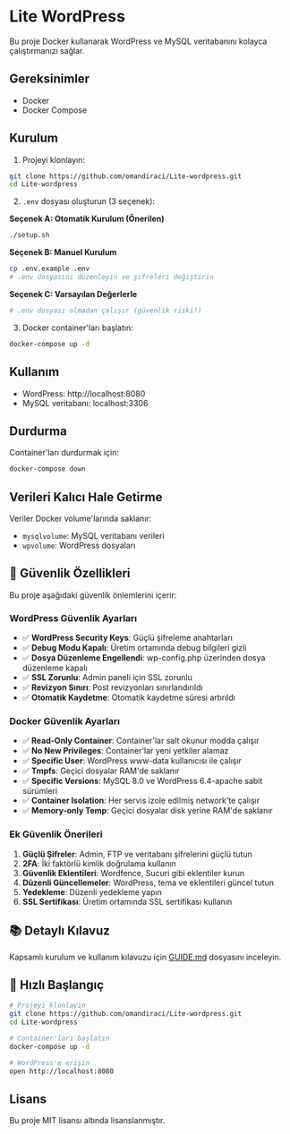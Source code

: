 # Lite WordPress

Bu proje Docker kullanarak WordPress ve MySQL veritabanını kolayca çalıştırmanızı sağlar.

## Gereksinimler

- Docker
- Docker Compose

## Kurulum

1. Projeyi klonlayın:
```bash
git clone https://github.com/omandiraci/Lite-wordpress.git
cd Lite-wordpress
```

2. `.env` dosyası oluşturun (3 seçenek):

**Seçenek A: Otomatik Kurulum (Önerilen)**
```bash
./setup.sh
```

**Seçenek B: Manuel Kurulum**
```bash
cp .env.example .env
# .env dosyasını düzenleyin ve şifreleri değiştirin
```

**Seçenek C: Varsayılan Değerlerle**
```bash
# .env dosyası olmadan çalışır (güvenlik riski!)
```

3. Docker container'ları başlatın:
```bash
docker-compose up -d
```

## Kullanım

- WordPress: http://localhost:8080
- MySQL veritabanı: localhost:3306

## Durdurma

Container'ları durdurmak için:
```bash
docker-compose down
```

## Verileri Kalıcı Hale Getirme

Veriler Docker volume'larında saklanır:
- `mysqlvolume`: MySQL veritabanı verileri
- `wpvolume`: WordPress dosyaları

## 🔐 Güvenlik Özellikleri

Bu proje aşağıdaki güvenlik önlemlerini içerir:

### WordPress Güvenlik Ayarları
- ✅ **WordPress Security Keys**: Güçlü şifreleme anahtarları
- ✅ **Debug Modu Kapalı**: Üretim ortamında debug bilgileri gizli
- ✅ **Dosya Düzenleme Engellendi**: wp-config.php üzerinden dosya düzenleme kapalı
- ✅ **SSL Zorunlu**: Admin paneli için SSL zorunlu
- ✅ **Revizyon Sınırı**: Post revizyonları sınırlandırıldı
- ✅ **Otomatik Kaydetme**: Otomatik kaydetme süresi artırıldı

### Docker Güvenlik Ayarları
- ✅ **Read-Only Container**: Container'lar salt okunur modda çalışır
- ✅ **No New Privileges**: Container'lar yeni yetkiler alamaz
- ✅ **Specific User**: WordPress www-data kullanıcısı ile çalışır
- ✅ **Tmpfs**: Geçici dosyalar RAM'de saklanır
- ✅ **Specific Versions**: MySQL 8.0 ve WordPress 6.4-apache sabit sürümleri
- ✅ **Container Isolation**: Her servis izole edilmiş network'te çalışır
- ✅ **Memory-only Temp**: Geçici dosyalar disk yerine RAM'de saklanır

### Ek Güvenlik Önerileri
1. **Güçlü Şifreler**: Admin, FTP ve veritabanı şifrelerini güçlü tutun
2. **2FA**: İki faktörlü kimlik doğrulama kullanın
3. **Güvenlik Eklentileri**: Wordfence, Sucuri gibi eklentiler kurun
4. **Düzenli Güncellemeler**: WordPress, tema ve eklentileri güncel tutun
5. **Yedekleme**: Düzenli yedekleme yapın
6. **SSL Sertifikası**: Üretim ortamında SSL sertifikası kullanın

## 📚 Detaylı Kılavuz

Kapsamlı kurulum ve kullanım kılavuzu için [GUIDE.md](GUIDE.md) dosyasını inceleyin.

## 🚀 Hızlı Başlangıç

```bash
# Projeyi klonlayın
git clone https://github.com/omandiraci/Lite-wordpress.git
cd Lite-wordpress

# Container'ları başlatın
docker-compose up -d

# WordPress'e erişin
open http://localhost:8080
```

## Lisans

Bu proje MIT lisansı altında lisanslanmıştır.
